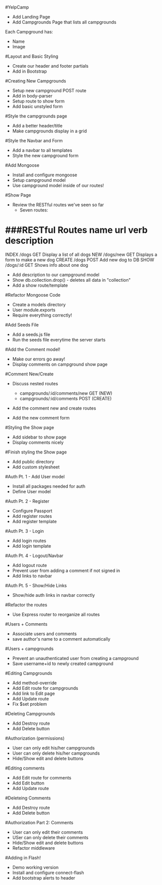 #YelpCamp
* Add Landing Page
* Add Campgrounds Page that lists all campgrounds

Each Campground has:
* Name
* Image

#Layout and Basic Styling
* Create our header and footer partials
* Add in Bootstrap

#Creating New Campgrounds
* Setup new campground POST route
* Add in body-parser
* Setup route to show form
* Add basic unstyled form

#Style the campgrounds page
* Add a better header/title
* Make campgrounds display in a grid

#Style the Navbar and Form
* Add a navbar to all templates
* Style the new campground form

#Add Mongoose
* Install and configure mongoose
* Setup campground model
* Use campground model inside of our routes!

#Show Page
* Review the RESTful routes we've seen so far
    * Seven routes:

###RESTful Routes
name    url         verb    description
=============================================================
INDEX   /dogs       GET     Display a list of all dogs
NEW     /dogs/new   GET     Displays a form to make a new dog
CREATE  /dogs       POST    Add new dog to DB
SHOW    /dogs/:id   GET     Shows info about one dog

* Add description to our campground model
* Show db.collection.drop() - deletes all data in "collection"
* Add a show route/template

#Refactor Mongoose Code
* Create a models directory
* User module.exports
* Require everything correctly!

#Add Seeds File
* Add a seeds.js file
* Run the seeds file everytime the server starts

#Add the Comment model!
* Make our errors go away!
* Display comments on campground show page

#Comment New/Create
* Discuss nested routes
    * campgrounds/:id/comments/new      GET (NEW)
    * campgrounds/:id/comments          POST (CREATE)

* Add the comment new and create routes
* Add the new comment form

#Styling the Show page
* Add sidebar to show page
* Display comments nicely

#Finish styling the Show page
* Add public directory
* Add custom stylesheet

#Auth Pt. 1 - Add User model
* Install all packages needed for auth
* Define User model

#Auth Pt. 2 - Register
* Configure Passport
* Add register routes
* Add register template

#Auth Pt. 3 - Login
* Add login routes
* Add login template

#Auth Pt. 4 - Logout/Navbar
* Add logout route
* Prevent user from adding a comment if not signed in
* Add links to navbar

#Auth Pt. 5 - Show/Hide Links
* Show/hide auth links in navbar correctly

#Refactor the routes
* Use Express router to reorganize all routes

#Users + Comments
* Associate users and comments
* save author's name to a comment automatically

#Users + campgrounds
* Prevent an unauthenticated user from creating a campground
* Save username+id to newly created campground

#Editing Campgrounds
* Add method-override
* Add Edit route for campgrounds
* Add link to Edit page
* Add Update route
* Fix $set problem

#Deleting Campgrounds
* Add Destroy route
* Add Delete button

#Authorization (permissions)
* User can only edit his/her campgrounds
* User can only delete his/her campgrounds
* Hide/Show edit and delete buttons

#Editing comments
* Add Edit route for comments
* Add Edit button
* Add Update route

#Deleteing Comments
* Add Destroy route
* Add Delete button

#Authorization Part 2: Comments
* User can only edit their comments
* USer can only delete their comments
* Hide/Show edit and delete buttons
* Refactor middleware

#Adding in Flash!
* Demo working version
* Install and configure connect-flash
* Add bootstrap alerts to header
